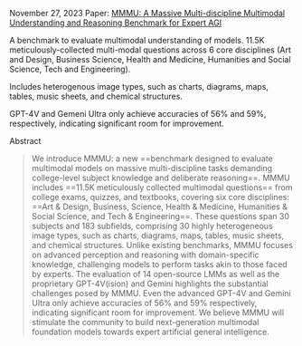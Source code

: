 November 27, 2023
Paper: [MMMU: A Massive Multi-discipline Multimodal Understanding and Reasoning Benchmark for Expert AGI](https://arxiv.org/abs/2311.16502)

A benchmark to evaluate multimodal understanding of models. 11.5K meticulously-collected multi-modal questions across 6 core disciplines (Art and Design, Business Science, Health and Medicine, Humanities and Social Science, Tech and Engineering).

Includes heterogenous image types, such as charts, diagrams, maps, tables, music sheets, and chemical structures.

GPT-4V and Gemeni Ultra only achieve accuracies of 56% and 59%, respectively, indicating significant room for improvement.

Abstract
> We introduce MMMU: a new ==benchmark designed to evaluate multimodal models on massive multi-discipline tasks demanding college-level subject knowledge and deliberate reasoning==. MMMU includes ==11.5K meticulously collected multimodal questions== from college exams, quizzes, and textbooks, covering six core disciplines: ==Art & Design, Business, Science, Health & Medicine, Humanities & Social Science, and Tech & Engineering==. These questions span 30 subjects and 183 subfields, comprising 30 highly heterogeneous image types, such as charts, diagrams, maps, tables, music sheets, and chemical structures. Unlike existing benchmarks, MMMU focuses on advanced perception and reasoning with domain-specific knowledge, challenging models to perform tasks akin to those faced by experts. The evaluation of 14 open-source LMMs as well as the proprietary GPT-4V(ision) and Gemini highlights the substantial challenges posed by MMMU. Even the advanced GPT-4V and Gemini Ultra only achieve accuracies of 56% and 59% respectively, indicating significant room for improvement. We believe MMMU will stimulate the community to build next-generation multimodal foundation models towards expert artificial general intelligence.

